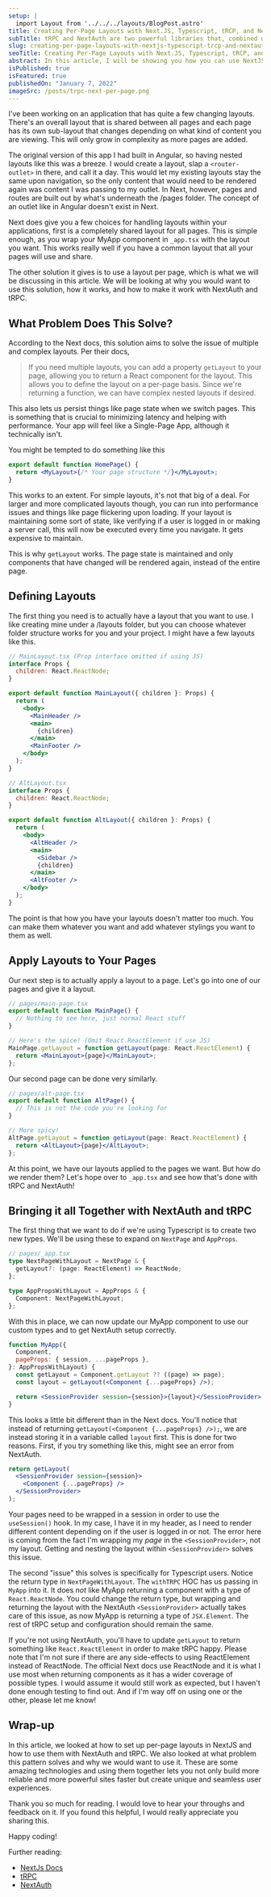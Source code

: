 ```yaml
---
setup: |
  import Layout from '../../../layouts/BlogPost.astro'
title: Creating Per-Page Layouts with Next.JS, Typescript, tRCP, and NextAuth
subTitle: tRPC and NextAuth are two powerful libraries that, combined with per-page layouts, let you create fast and powerful NextJS Apps.
slug: creating-per-page-layouts-with-nextjs-typescript-trcp-and-nextauth
seoTitle: Creating Per-Page Layouts with Next.JS, Typescript, tRCP, and NextAuth
abstract: In this article, I will be showing you how you can use NextJS Per-Page layouts with Typescript, NextAuth, and tRPC to build shared layouts.
isPublished: true
isFeatured: true
publishedOn: "January 7, 2022"
imageSrc: /posts/trpc-next-per-page.png
---
```


I've been working on an application that has quite a few changing layouts. There's an overall layout that is shared between all pages and each page has its own sub-layout that changes depending on what kind of content you are viewing. This will only grow in complexity as more pages are added.

The original version of this app I had built in Angular, so having nested layouts like this was a breeze. I would create a layout, slap a `<router-outlet>` in there, and call it a day. This would let my existing layouts stay the same upon navigation, so the only content that would need to be rendered again was content I was passing to my outlet. In Next, however, pages and routes are built out by what's underneath the /pages folder. The concept of an outlet like in Angular doesn't exist in Next.

Next does give you a few choices for handling layouts within your applications, first is a completely shared layout for all pages. This is simple enough, as you wrap your MyApp component in `_app.tsx` with the layout you want. This works really well if you have a common layout that all your pages will use and share.

The other solution it gives is to use a layout per page, which is what we will be discussing in this article. We will be looking at why you would want to use this solution, how it works, and how to make it work with NextAuth and tRPC.

## What Problem Does This Solve?

According to the Next docs, this solution aims to solve the issue of multiple and complex layouts. Per their docs,

> If you need multiple layouts, you can add a property `getLayout` to your page, allowing you to return a React component for the layout. This allows you to define the layout on a per-page basis. Since we're returning a function, we can have complex nested layouts if desired.

This also lets us persist things like page state when we switch pages. This is something that is crucial to minimizing latency and helping with performance. Your app will feel like a Single-Page App, although it technically isn't.

You might be tempted to do something like this

```jsx
export default function HomePage() {
  return <MyLayout>{/* Your page structure */}</MyLayout>;
}
```

This works to an extent. For simple layouts, it's not that big of a deal. For larger and more complicated layouts though, you can run into performance issues and things like page flickering upon loading. If your layout is maintaining some sort of state, like verifying if a user is logged in or making a server call, this will now be executed every time you navigate. It gets expensive to maintain.

This is why `getLayout` works. The page state is maintained and only components that have changed will be rendered again, instead of the entire page.

## Defining Layouts

The first thing you need is to actually have a layout that you want to use. I like creating mine under a /layouts folder, but you can choose whatever folder structure works for you and your project. I might have a few layouts like this.

```jsx
// MainLayout.tsx (Prop interface omitted if using JS)
interface Props {
  children: React.ReactNode;
}

export default function MainLayout({ children }: Props) {
  return (
    <body>
      <MainHeader />
      <main>
        {children}
      </main>
      <MainFooter />
    </body>
  );
}

// AltLayout.tsx
interface Props {
  children: React.ReactNode;
}

export default function AltLayout({ children }: Props) {
  return (
    <body>
      <AltHeader />
      <main>
        <Sidebar />
        {children}
      </main>
      <AltFooter />
    </body>
  );
}
```

The point is that how you have your layouts doesn't matter too much. You can make them whatever you want and add whatever stylings you want to them as well.

## Apply Layouts to Your Pages

Our next step is to actually apply a layout to a page. Let's go into one of our pages and give it a layout.

```jsx
// pages/main-page.tsx
export default function MainPage() {
  // Nothing to see here, just normal React stuff
}

// Here's the spice! (Omit React.ReactElement if use JS)
MainPage.getLayout = function getLayout(page: React.ReactElement) {
  return <MainLayout>{page}</MainLayout>;
};
```

Our second page can be done very similarly.

```jsx
// pages/alt-page.tsx
export default function AltPage() {
  // This is not the code you're looking for
}

// More spicy!
AltPage.getLayout = function getLayout(page: React.ReactElement) {
  return <AltLayout>{page}</AltLayout>;
};
```

At this point, we have our layouts applied to the pages we want. But how do we render them? Let's hope over to `_app.tsx` and see how that's done with tRPC and NextAuth!

## Bringing it all Together with NextAuth and tRPC

The first thing that we want to do if we're using Typescript is to create two new types. We'll be using these to expand on `NextPage` and `AppProps`.

```ts
// pages/_app.tsx
type NextPageWithLayout = NextPage & {
  getLayout?: (page: ReactElement) => ReactNode;
};

type AppPropsWithLayout = AppProps & {
  Component: NextPageWithLayout;
};
```

With this in place, we can now update our MyApp component to use our custom types and to get NextAuth setup correctly.

```jsx
function MyApp({
  Component,
  pageProps: { session, ...pageProps },
}: AppPropsWithLayout) {
  const getLayout = Component.getLayout ?? ((page) => page);
  const layout = getLayout(<Component {...pageProps} />);

  return <SessionProvider session={session}>{layout}</SessionProvider>;
}
```

This looks a little bit different than in the Next docs. You'll notice that instead of returning `getLayout(<Component {...pageProps} />);`, we are instead storing it in a variable called `layout` first. This is done for two reasons. First, if you try something like this, might see an error from NextAuth.

```jsx
return getLayout(
  <SessionProvider session={session}>
    <Component {...pageProps} />
  </SessionProvider>
);
```

Your pages need to be wrapped in a session in order to use the `useSession()` hook. In my case, I have it in my header, as I need to render different content depending on if the user is logged in or not. The error here is coming from the fact I'm wrapping my _page_ in the `<SessionProvider>`, not my layout. Getting and nesting the layout within `<SessionProvider>` solves this issue.

The second "issue" this solves is specifically for Typescript users. Notice the return type in `NextPageWithLayout`. The `withTRPC` HOC has us passing in `MyApp` into it. It does _not_ like MyApp returning a component with a type of `React.ReactNode`. You could change the return type, but wrapping and returning the layout with the NextAuth `<SessionProvider>` actually takes care of this issue, as now MyApp is returning a type of `JSX.Element`. The rest of tRPC setup and configuration should remain the same.

If you're not using NextAuth, you'll have to update `getLayout` to return something like `React.ReactElement` in order to make tRPC happy. Please note that I'm not sure if there are any side-effects to using ReactElement instead of ReactNode. The official Next docs use ReactNode and it is what I use most when returning components as it has a wider coverage of possible types. I would assume it would still work as expected, but I haven't done enough testing to find out. And if I'm way off on using one or the other, please let me know!

## Wrap-up

In this article, we looked at how to set up per-page layouts in NextJS and how to use them with NextAuth and tRPC. We also looked at what problem this pattern solves and why we would want to use it. These are some amazing technologies and using them together lets you not only build more reliable and more powerful sites faster but create unique and seamless user experiences.

Thank you so much for reading. I would love to hear your throughs and feedback on it. If you found this helpful, I would really appreciate you sharing this.

Happy coding!

Further reading:

- [NextJs Docs](https://nextjs.org/docs/basic-features/layouts)
- [tRPC](https://trpc.io/)
- [NextAuth](https://next-auth.js.org/)
